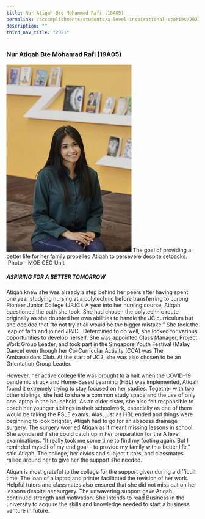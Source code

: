 ```yaml
---
title: Nur Atiqah Bte Mohammad Rafi (18A05)
permalink: /accomplishments/students/a-level-inspirational-stories/2021/atiqah/
description: ""
third_nav_title: "2021"
---
```

### **Nur Atiqah Bte Mohamad Rafi (19A05)**

<img src="/images/Atiqah.jpg" 
     style="width:65%">
The goal of providing a better life for her family propelled Atiqah to persevere despite setbacks.<br> Photo - MOE CEG Unit

##### **ASPIRING FOR A BETTER TOMORROW**
Atiqah knew she was already a step behind her peers after having spent one year studying nursing at a polytechnic before transferring to Jurong Pioneer Junior College (JPJC). A year into her nursing course, Atiqah questioned the path she took. She had chosen the polytechnic route originally as she doubted her own abilities to handle the JC curriculum but she decided that “to not try at all would be the bigger mistake.” She took the leap of faith and joined JPJC.  Determined to do well, she looked for various opportunities to develop herself. She was appointed Class Manager, Project Work Group Leader, and took part in the Singapore Youth Festival (Malay Dance) even though her Co-Curricular Activity (CCA) was The Ambassadors Club. At the start of JC2, she was also chosen to be an Orientation Group Leader.

However, her active college life was brought to a halt when the COVID-19 pandemic struck and Home-Based Learning (HBL) was implemented, Atiqah found it extremely trying to stay focused on her studies. Together with two other siblings, she had to share a common study space and the use of only one laptop in the household. As an older sister, she also felt responsible to coach her younger siblings in their schoolwork, especially as one of them would be taking the PSLE exams. Alas, just as HBL ended and things were beginning to look brighter, Atiqah had to go for an abscess drainage surgery. The surgery worried Atiqah as it meant missing lessons in school. She wondered if she could catch up in her preparation for the A level examinations.  “It really took me some time to find my footing again. But I reminded myself of my end goal – to provide my family with a better life,” said Atiqah. The college, her civics and subject tutors, and classmates rallied around her to give her the support she needed.

Atiqah is most grateful to the college for the support given during a difficult time. The loan of a laptop and printer facilitated the revision of her work. Helpful tutors and classmates also ensured that she did not miss out on her lessons despite her surgery. The unwavering support gave Atiqah continued strength and motivation. She intends to read Business in the university to acquire the skills and knowledge needed to start a business venture in future.

